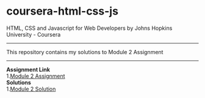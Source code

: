 # coursera-html-css-js
HTML, CSS and Javascript for Web Developers by Johns Hopkins University - Coursera
***
This repository contains my solutions to Module 2 Assignment 
***
**Assignment Link**\
1.[Module 2 Assignment](https://github.com/prachinavale/coursera-html-css-js/tree/gh-pages/module2-solution)\
**Solutions**\
1.[Module 2 Solution]()

